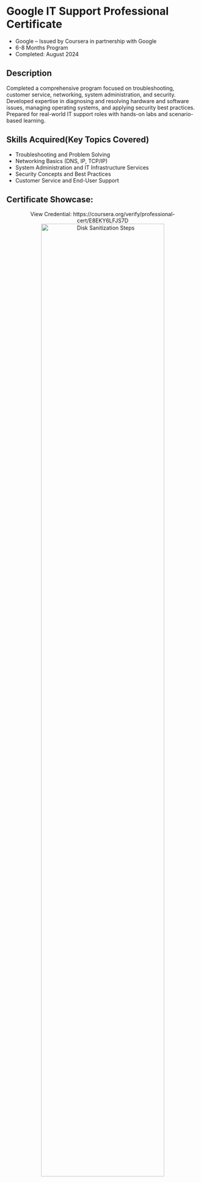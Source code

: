 <h1>Google IT Support Professional Certificate</h1>

- Google – Issued by Coursera in partnership with Google
- 6-8 Months Program
- Completed: August 2024


<h2>Description</h2>
Completed a comprehensive program focused on troubleshooting, customer service, networking, system administration, and security. Developed expertise in diagnosing and resolving hardware and software issues, managing operating systems, and applying security best practices. Prepared for real-world IT support roles with hands-on labs and scenario-based learning.

<br />
<h2>Skills Acquired(Key Topics Covered)</h2>

- Troubleshooting and Problem Solving
- Networking Basics (DNS, IP, TCP/IP)
- System Administration and IT Infrastructure Services
- Security Concepts and Best Practices
- Customer Service and End-User Support
<h2>Certificate Showcase:</h2>

<p align="center"> 
  View Credential: https://coursera.org/verify/professional-cert/E8EKY6LFJS7D <br/>
<img src="https://i.imgur.com/62TgaWL.png" height="80%" width="80%" alt="Disk Sanitization Steps"/>
<br/>

</p>

<!--
 ```diff
- text in red
+ text in green
! text in orange
# text in gray
@@ text in purple (and bold)@@
```
--!>
